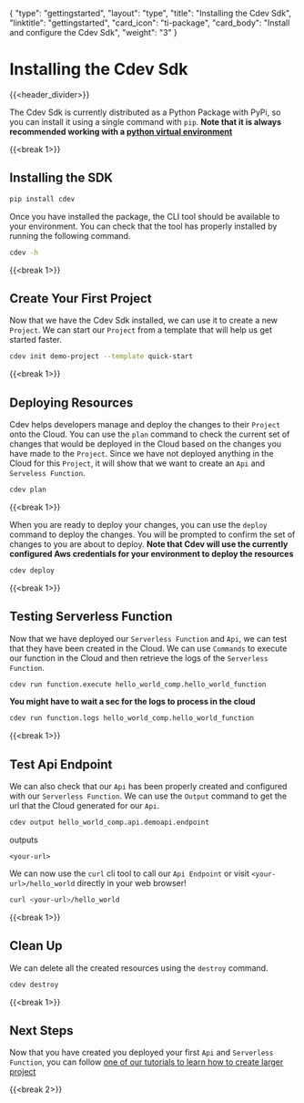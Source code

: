 {
    "type": "gettingstarted",
    "layout": "type",
    "title": "Installing the Cdev Sdk",
    "linktitle": "gettingstarted", 
    "card_icon": "ti-package",
    "card_body": "Install and configure the Cdev Sdk",
    "weight": "3"
}

# Installing the Cdev Sdk
{{<header_divider>}}

The Cdev Sdk is currently distributed as a Python Package with PyPi, so you can install it using a single command with `pip`. **Note that it is always recommended working with a [python virtual environment](/docs/gettingstarted/python)**

{{<break 1>}}

## Installing the SDK

```bash
pip install cdev
```

Once you have installed the package, the CLI tool should be available to your environment. You can check that the tool has properly installed by running the following command.
```bash
cdev -h
```

{{<break 1>}}
## Create Your First Project
Now that we have the Cdev Sdk installed, we can use it to create a new `Project`. We can start our `Project` from a template that will help us get started faster.
```bash
cdev init demo-project --template quick-start
```

{{<break 1>}}

## Deploying Resources

Cdev helps developers manage and deploy the changes to their `Project` onto the Cloud. You can use the `plan` command to check the current set of changes that would be deployed in the Cloud based on the changes you have made to the `Project`. Since we have not deployed anything in the Cloud for this `Project`, it will show that we want to create an `Api` and `Serveless Function`.

```bash
cdev plan
```

{{<break 1>}}

When you are ready to deploy your changes, you can use the `deploy` command to deploy the changes. You will be prompted to confirm the set of changes to you are about to deploy. **Note that Cdev will use the currently configured Aws credentials for your environment to deploy the resources**
```bash
cdev deploy
```
{{<break 1>}}

## Testing Serverless Function

Now that we have deployed our `Serverless Function` and `Api`, we can test that they have been created in the Cloud. We can use `Commands` to execute our function in the Cloud and then retrieve the logs of the `Serverless Function`.

```bash
cdev run function.execute hello_world_comp.hello_world_function
```

**You might have to wait a sec for the logs to process in the cloud**
```bash
cdev run function.logs hello_world_comp.hello_world_function
```
{{<break 1>}}

## Test Api Endpoint

We can also check that our `Api` has been properly created and configured with our `Serverless Function`. We can use the `Output` command to get the url that the Cloud generated for our `Api`.
```bash
cdev output hello_world_comp.api.demoapi.endpoint
```
outputs
```
<your-url>
```

We can now use the `curl` cli tool to call our `Api Endpoint` or visit `<your-url>/hello_world` directly in your web browser!
```bash
curl <your-url>/hello_world
```


{{<break 1>}}

## Clean Up


We can delete all the created resources using the `destroy` command.
```bash
cdev destroy
```

{{<break 1>}}

## Next Steps
Now that you have created you deployed your first `Api` and `Serverless Function`, you can follow [one of our tutorials to learn how to create larger project](/docs/tutorials)

{{<break 2>}}